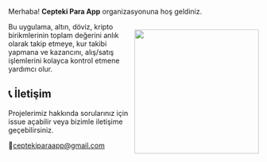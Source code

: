 Merhaba! **Cepteki Para App** organizasyonuna hoş geldiniz.

<p align="right" style="float:right;">
  <img style="float:right;" src="https://github.com/user-attachments/assets/63a4063f-af51-4714-b39e-b5a488d0f450" width="250"/>
</p>

Bu uygulama, altın, döviz, kripto birikmlerinin toplam değerini anlık olarak takip etmeye, kur takibi yapmana ve kazancını, alış/satış işlemlerini kolayca kontrol etmene yardımcı olur.


## 📞 İletişim 

Projelerimiz hakkında sorularınız için issue açabilir veya bizimle iletişime geçebilirsiniz.

📩ceptekiparaapp@gmail.com

